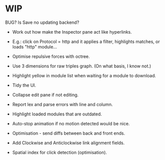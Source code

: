 
# WIP

BUG? Is Save no updating backend?
- Work out how make the Inspector pane act like hyperlinks.
- E.g.: click on Protocol = http and it applies a filter, highlights matches, or loads "http" module...

- Optimise repulsive forces with octree.
- Use 3 dimensions for raw triples graph. (On what basis, I know not.)
- Highlight yellow in module list when waiting for a module to download.

- Tidy the UI. 
- Collapse edit pane if not editing.

- Report lex and parse errors with line and column.
- Highlight loaded modules that are outdated.
- Auto-stop animation if no motion detected would be nice.
- Optimisation - send diffs between back and front ends.

- Add Clockwise and Anticlockwise link alignment fields.
- Spatial index for click detection (optimisation).
